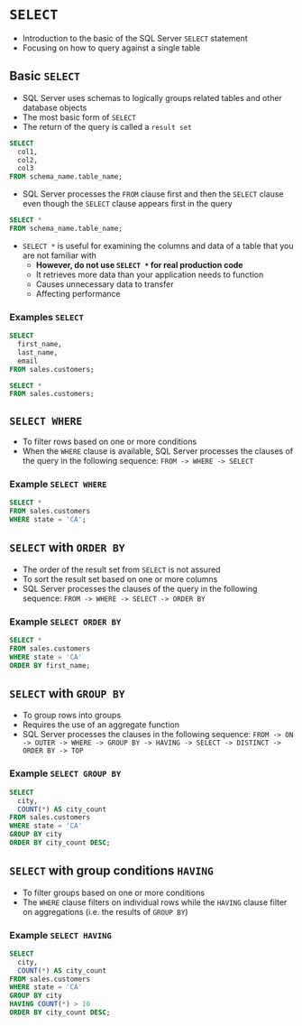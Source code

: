 # `SELECT`

- Introduction to the basic of the SQL Server `SELECT` statement
- Focusing on how to query against a single table

## Basic `SELECT`

- SQL Server uses schemas to logically groups related tables and other database objects
- The most basic form of `SELECT`
- The return of the query is called a `result set`

```sql
SELECT 
  col1, 
  col2, 
  col3
FROM schema_name.table_name;
```

- SQL Server processes the `FROM` clause first and then the `SELECT` clause even though the `SELECT` clause appears first in the query

```sql
SELECT *
FROM schema_name.table_name;
```

- `SELECT *` is useful for examining the columns and data of a table that you are not familiar with
  - **However, do not use `SELECT *` for real production code**
  - It retrieves more data than your application needs to function
  - Causes unnecessary data to transfer
  - Affecting performance

### Examples `SELECT`

```sql
SELECT 
  first_name, 
  last_name, 
  email
FROM sales.customers;
```

```sql
SELECT *
FROM sales.customers;
```

## `SELECT WHERE`

- To filter rows based on one or more conditions
- When the `WHERE` clause is available, SQL Server processes the clauses of the query in the following sequence: `FROM -> WHERE -> SELECT`

### Example `SELECT WHERE`

```sql
SELECT *
FROM sales.customers
WHERE state = 'CA';
```

## `SELECT` with `ORDER BY`

- The order of the result set from `SELECT` is not assured
- To sort the result set based on one or more columns
- SQL Server processes the clauses of the query in the following sequence: `FROM -> WHERE -> SELECT -> ORDER BY`

### Example `SELECT ORDER BY`

```sql
SELECT *
FROM sales.customers
WHERE state = 'CA'
ORDER BY first_name;
```

## `SELECT` with `GROUP BY`

- To group rows into groups
- Requires the use of an aggregate function
- SQL Server processes the clauses in the following sequence: `FROM -> ON -> OUTER -> WHERE -> GROUP BY -> HAVING -> SELECT -> DISTINCT -> ORDER BY -> TOP`

### Example `SELECT GROUP BY`

```sql
SELECT 
  city, 
  COUNT(*) AS city_count
FROM sales.customers
WHERE state = 'CA'
GROUP BY city
ORDER BY city_count DESC;
```

## `SELECT` with group conditions `HAVING`

- To filter groups based on one or more conditions
- The `WHERE` clause filters on individual rows while the `HAVING` clause filter on aggregations (i.e. the results of `GROUP BY`)

### Example `SELECT HAVING`

```sql
SELECT 
  city, 
  COUNT(*) AS city_count
FROM sales.customers
WHERE state = 'CA'
GROUP BY city
HAVING COUNT(*) > 10
ORDER BY city_count DESC;
```

